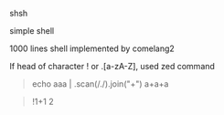 shsh

simple shell

1000 lines shell implemented by comelang2

If head of character ! or .[a-zA-Z], used zed command

> echo aaa | .scan(/./).join("+")
a+a+a

> !1+1
2

